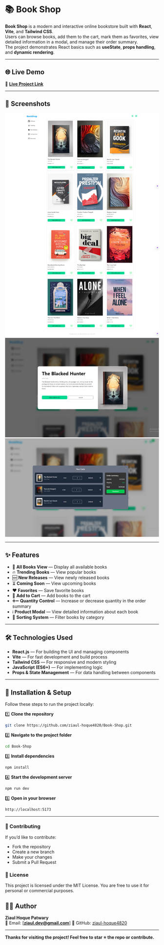 # 📚 Book Shop

**Book Shop** is a modern and interactive online bookstore built with **React**, **Vite**, and **Tailwind CSS**.  
Users can browse books, add them to the cart, mark them as favorites, view detailed information in a modal, and manage their order summary.  
The project demonstrates React basics such as **useState**, **props handling**, and **dynamic rendering**.

---

## 🌐 Live Demo
🔗 **[Live Project Link](https://book-shop-vzqq.vercel.app/)**

---

## 📸 Screenshots

![Homepage Screenshot](./public/home.png)
![Product Modal Screenshot](./public/modal.png)
![Order Summary Screenshot](./public/order-summary.png)

---

## ✨ Features

- 📖 **All Books View** — Display all available books
- 🔥 **Trending Books** — View popular books
- 🆕 **New Releases** — View newly released books
- ⏳ **Coming Soon** — View upcoming books
- ❤️ **Favorites** — Save favorite books
- 🛒 **Add to Cart** — Add books to the cart
- ➕➖ **Quantity Control** — Increase or decrease quantity in the order summary
- ℹ **Product Modal** — View detailed information about each book
- 🎯 **Sorting System** — Filter books by category

---

## 🛠 Technologies Used

- **React.js** — For building the UI and managing components
- **Vite** — For fast development and build process
- **Tailwind CSS** — For responsive and modern styling
- **JavaScript (ES6+)** — For implementing logic
- **Props & State Management** — For data handling between components

---

## 🚀 Installation & Setup

Follow these steps to run the project locally:

1️⃣ **Clone the repository**
```bash
git clone https://github.com/ziaul-hoque4820/Book-Shop.git
```

2️⃣ **Navigate to the project folder**
```bash
cd Book-Shop
```
3️⃣ **Install dependencies**
```bash
npm install
```
4️⃣ **Start the development server**
```bash
npm run dev
```
5️⃣ **Open in your browser**
```bash
http://localhost:5173
```
---
### 🤝 Contributing
If you’d like to contribute:
- Fork the repository
- Create a new branch
- Make your changes
- Submit a Pull Request

### 📜 License
This project is licensed under the MIT License.
You are free to use it for personal or commercial purposes.

## 👨‍💻 Author

**Ziaul Hoque Patwary**  
📧 Email: [**ziaul.dev@gmail.com**] 
🔗 GitHub: [ziaul-hoque4820](https://github.com/ziaul-hoque4820)

---

**Thanks for visiting the project! Feel free to star ⭐ the repo or contribute.**